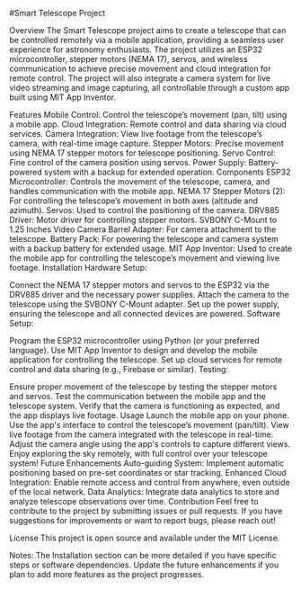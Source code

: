 #Smart Telescope Project

Overview
The Smart Telescope project aims to create a telescope that can be controlled remotely via a mobile application, providing a seamless user experience for astronomy enthusiasts. The project utilizes an ESP32 microcontroller, stepper motors (NEMA 17), servos, and wireless communication to achieve precise movement and cloud integration for remote control. The project will also integrate a camera system for live video streaming and image capturing, all controllable through a custom app built using MIT App Inventor.

Features
Mobile Control: Control the telescope’s movement (pan, tilt) using a mobile app.
Cloud Integration: Remote control and data sharing via cloud services.
Camera Integration: View live footage from the telescope’s camera, with real-time image capture.
Stepper Motors: Precise movement using NEMA 17 stepper motors for telescope positioning.
Servo Control: Fine control of the camera position using servos.
Power Supply: Battery-powered system with a backup for extended operation.
Components
ESP32 Microcontroller: Controls the movement of the telescope, camera, and handles communication with the mobile app.
NEMA 17 Stepper Motors (2): For controlling the telescope’s movement in both axes (altitude and azimuth).
Servos: Used to control the positioning of the camera.
DRV885 Driver: Motor driver for controlling stepper motors.
SVBONY C-Mount to 1.25 Inches Video Camera Barrel Adapter: For camera attachment to the telescope.
Battery Pack: For powering the telescope and camera system with a backup battery for extended usage.
MIT App Inventor: Used to create the mobile app for controlling the telescope’s movement and viewing live footage.
Installation
Hardware Setup:

Connect the NEMA 17 stepper motors and servos to the ESP32 via the DRV885 driver and the necessary power supplies.
Attach the camera to the telescope using the SVBONY C-Mount adapter.
Set up the power supply, ensuring the telescope and all connected devices are powered.
Software Setup:

Program the ESP32 microcontroller using Python (or your preferred language).
Use MIT App Inventor to design and develop the mobile application for controlling the telescope.
Set up cloud services for remote control and data sharing (e.g., Firebase or similar).
Testing:

Ensure proper movement of the telescope by testing the stepper motors and servos.
Test the communication between the mobile app and the telescope system.
Verify that the camera is functioning as expected, and the app displays live footage.
Usage
Launch the mobile app on your phone.
Use the app's interface to control the telescope’s movement (pan/tilt).
View live footage from the camera integrated with the telescope in real-time.
Adjust the camera angle using the app's controls to capture different views.
Enjoy exploring the sky remotely, with full control over your telescope system!
Future Enhancements
Auto-guiding System: Implement automatic positioning based on pre-set coordinates or star tracking.
Enhanced Cloud Integration: Enable remote access and control from anywhere, even outside of the local network.
Data Analytics: Integrate data analytics to store and analyze telescope observations over time.
Contribution
Feel free to contribute to the project by submitting issues or pull requests. If you have suggestions for improvements or want to report bugs, please reach out!

License
This project is open source and available under the MIT License.

Notes:
The Installation section can be more detailed if you have specific steps or software dependencies.
Update the future enhancements if you plan to add more features as the project progresses.
